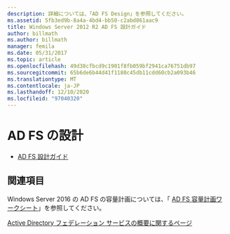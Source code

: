 ```yaml
---
description: 詳細については、「AD FS Design」を参照してください。
ms.assetid: 5fb3ed9b-8a4a-4bd4-bb50-c2abd861aac9
title: Windows Server 2012 R2 AD FS 設計ガイド
author: billmath
ms.author: billmath
manager: femila
ms.date: 05/31/2017
ms.topic: article
ms.openlocfilehash: 49d38cfbcd9c1901f8fb059bf2941ca76751db97
ms.sourcegitcommit: 65b6de6b44d41f1180c45db11cdd60cb2a093b46
ms.translationtype: MT
ms.contentlocale: ja-JP
ms.lasthandoff: 12/10/2020
ms.locfileid: "97040320"
---
```

# <a name="ad-fs-design"></a>AD FS の設計



-   [AD FS 設計ガイド](../ad-fs/design/AD-FS-Design-Guide.md)




## <a name="see-also"></a>関連項目
Windows Server 2016 の AD FS の容量計画については、「 [AD FS 容量計画ワークシート](https://adfsdocs.blob.core.windows.net/adfs/ADFSCapacity2016.xlsx)」を参照してください。

[Active Directory フェデレーション サービスの概要に関するページ](../Active-Directory-Federation-Services.md)


